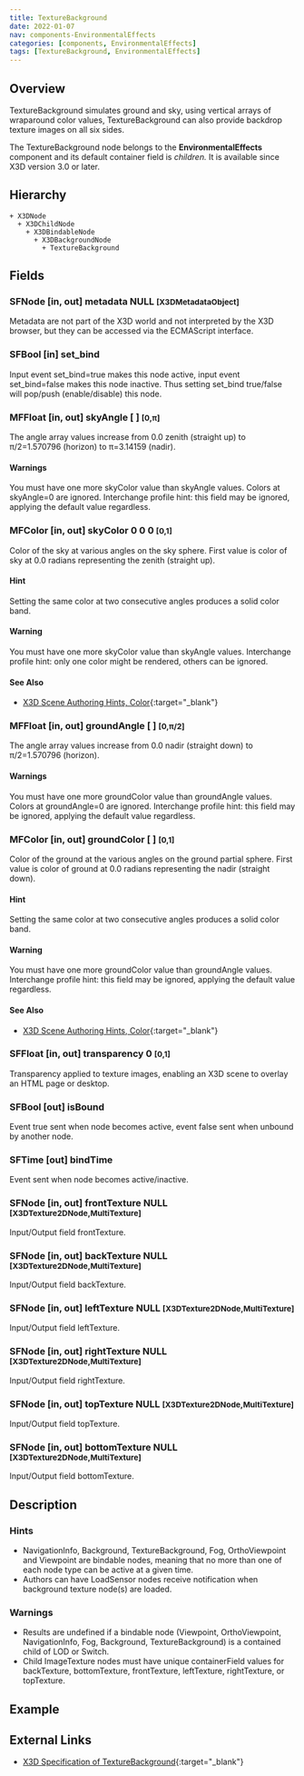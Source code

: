 ```yaml
---
title: TextureBackground
date: 2022-01-07
nav: components-EnvironmentalEffects
categories: [components, EnvironmentalEffects]
tags: [TextureBackground, EnvironmentalEffects]
---
```

<style>
.post h3 {
  word-spacing: 0.2em;
}
</style>

## Overview

TextureBackground simulates ground and sky, using vertical arrays of wraparound color values, TextureBackground can also provide backdrop texture images on all six sides.

The TextureBackground node belongs to the **EnvironmentalEffects** component and its default container field is *children.* It is available since X3D version 3.0 or later.

## Hierarchy

```
+ X3DNode
  + X3DChildNode
    + X3DBindableNode
      + X3DBackgroundNode
        + TextureBackground
```

## Fields

### SFNode [in, out] **metadata** NULL <small>[X3DMetadataObject]</small>

Metadata are not part of the X3D world and not interpreted by the X3D browser, but they can be accessed via the ECMAScript interface.

### SFBool [in] **set_bind**

Input event set_bind=true makes this node active, input event set_bind=false makes this node inactive. Thus setting set_bind true/false will pop/push (enable/disable) this node.

### MFFloat [in, out] **skyAngle** [ ] <small>[0,π]</small>

The angle array values increase from 0.0 zenith (straight up) to π/2=1.570796 (horizon) to π=3.14159 (nadir).

#### Warnings

You must have one more skyColor value than skyAngle values. Colors at skyAngle=0 are ignored. Interchange profile hint: this field may be ignored, applying the default value regardless.

### MFColor [in, out] **skyColor** 0 0 0 <small>[0,1]</small>

Color of the sky at various angles on the sky sphere. First value is color of sky at 0.0 radians representing the zenith (straight up).

#### Hint

Setting the same color at two consecutive angles produces a solid color band.

#### Warning

You must have one more skyColor value than skyAngle values. Interchange profile hint: only one color might be rendered, others can be ignored.

#### See Also

- [X3D Scene Authoring Hints, Color](https://www.web3d.org/x3d/content/examples/X3dSceneAuthoringHints.html#Color){:target="_blank"}

### MFFloat [in, out] **groundAngle** [ ] <small>[0,π/2]</small>

The angle array values increase from 0.0 nadir (straight down) to π/2=1.570796 (horizon).

#### Warnings

You must have one more groundColor value than groundAngle values. Colors at groundAngle=0 are ignored. Interchange profile hint: this field may be ignored, applying the default value regardless.

### MFColor [in, out] **groundColor** [ ] <small>[0,1]</small>

Color of the ground at the various angles on the ground partial sphere. First value is color of ground at 0.0 radians representing the nadir (straight down).

#### Hint

Setting the same color at two consecutive angles produces a solid color band.

#### Warning

You must have one more groundColor value than groundAngle values. Interchange profile hint: this field may be ignored, applying the default value regardless.

#### See Also

- [X3D Scene Authoring Hints, Color](https://www.web3d.org/x3d/content/examples/X3dSceneAuthoringHints.html#Color){:target="_blank"}

### SFFloat [in, out] **transparency** 0 <small>[0,1]</small>

Transparency applied to texture images, enabling an X3D scene to overlay an HTML page or desktop.

### SFBool [out] **isBound**

Event true sent when node becomes active, event false sent when unbound by another node.

### SFTime [out] **bindTime**

Event sent when node becomes active/inactive.

### SFNode [in, out] **frontTexture** NULL <small>[X3DTexture2DNode,MultiTexture]</small>

Input/Output field frontTexture.

### SFNode [in, out] **backTexture** NULL <small>[X3DTexture2DNode,MultiTexture]</small>

Input/Output field backTexture.

### SFNode [in, out] **leftTexture** NULL <small>[X3DTexture2DNode,MultiTexture]</small>

Input/Output field leftTexture.

### SFNode [in, out] **rightTexture** NULL <small>[X3DTexture2DNode,MultiTexture]</small>

Input/Output field rightTexture.

### SFNode [in, out] **topTexture** NULL <small>[X3DTexture2DNode,MultiTexture]</small>

Input/Output field topTexture.

### SFNode [in, out] **bottomTexture** NULL <small>[X3DTexture2DNode,MultiTexture]</small>

Input/Output field bottomTexture.

## Description

### Hints

- NavigationInfo, Background, TextureBackground, Fog, OrthoViewpoint and Viewpoint are bindable nodes, meaning that no more than one of each node type can be active at a given time.
- Authors can have LoadSensor nodes receive notification when background texture node(s) are loaded.

### Warnings

- Results are undefined if a bindable node (Viewpoint, OrthoViewpoint, NavigationInfo, Fog, Background, TextureBackground) is a contained child of LOD or Switch.
- Child ImageTexture nodes must have unique containerField values for backTexture, bottomTexture, frontTexture, leftTexture, rightTexture, or topTexture.

## Example

<x3d-canvas src="https://create3000.github.io/media/examples/EnvironmentalEffects/TextureBackground/TextureBackground.x3d"></x3d-canvas>

## External Links

- [X3D Specification of TextureBackground](https://www.web3d.org/documents/specifications/19775-1/V4.0/Part01/components/environmentalEffects.html#TextureBackground){:target="_blank"}
